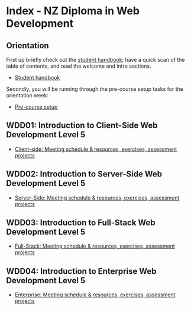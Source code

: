 # Index - NZ Diploma in Web Development

## Orientation

First up briefly check out the [student handbook](https://github.com/Developers-Institute/Student-Handbook); have a quick scan of the table of contents, and read the welcome and intro sections.
- [Student handbook](https://github.com/Developers-Institute/Student-Handbook)

Secondly, you will be running through the pre-course setup tasks for the orientation week:
 - [Pre-course setup](https://github.com/Developers-Institute/WDD01-Client-Side-Pre-Course-Setup)

## WDD01: Introduction to Client-Side Web Development Level 5
 - [Client-side: Meeting schedule & resources, exercises, assessment projects](https://github.com/Developers-Institute/WDD01-Intro-Client-Side-Web-Development)

## WDD02: Introduction to Server-Side Web Development Level 5
 - [Server-Side: Meeting schedule & resources, exercises, assessment projects](https://github.com/Developers-Institute/WDD02-Intro-Server-Side-Web-Development)
 
## WDD03: Introduction to Full-Stack Web Development Level 5
 - [Full-Stack: Meeting schedule & resources, exercises, assessment projects](https://github.com/Developers-Institute/WDD03-Intro-Full-Stack-Web-Development)

## WDD04: Introduction to Enterprise Web Development Level 5
 - [Enterprise: Meeting schedule & resources, exercises, assessment projects](https://github.com/Developers-Institute/WDD04-Intro-Enterprise-Web-Development)
 
